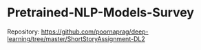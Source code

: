 # Pretrained-NLP-Models-Survey

Repository: https://github.com/poornaprag/deep-learning/tree/master/ShortStoryAssignment-DL2